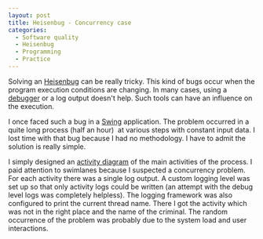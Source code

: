 ```yaml
--- 
layout: post 
title: Heisenbug - Concurrency case 
categories:
  - Software quality
  - Heisenbug
  - Programming
  - Practice
---
```

<p>
	Solving an <a href="http://en.wikipedia.org/wiki/Debugger">Heisenbug</a>
	can be really tricky. This kind of bugs occur when the program
	execution conditions are changing. In many cases, using a <a
		href="http://en.wikipedia.org/wiki/Debugger">debugger</a> or a log
	output doesn't help. Such tools can have an influence on the execution.
</p>
<p>
	I once faced such a bug in a <a
		href="http://en.wikipedia.org/wiki/Java_Swing">Swing</a> application.
	The problem occurred in a quite long process (half an hour)&nbsp; at
	various steps with constant input data. I lost time with that bug
	because I had no methodology. I have to admit the solution is really
	simple.
</p>
<p>
	I simply designed an <a
		href="http://en.wikipedia.org/wiki/Activity_diagram">activity
		diagram</a> of the main activities of the process. I paid attention to
	swimlanes because I suspected a concurrency problem. For each activity
	there was a single log output. A custom logging level was set up so
	that only activity logs could be written (an attempt with the debug
	level logs was completely helpless). The logging framework was also
	configured to print the current thread name. There I got the activity
	which was not in the right place and the name of the criminal. The
	random occurrence of the problem was probably due to the system load
	and user interactions.
</p>